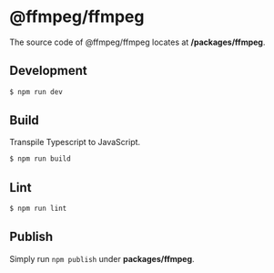 # @ffmpeg/ffmpeg

The source code of @ffmpeg/ffmpeg locates at **/packages/ffmpeg**.

## Development

```bash
$ npm run dev
```

## Build

Transpile Typescript to JavaScript.

```bash
$ npm run build
```

## Lint

```bash
$ npm run lint
```

## Publish

Simply run `npm publish` under **packages/ffmpeg**.

